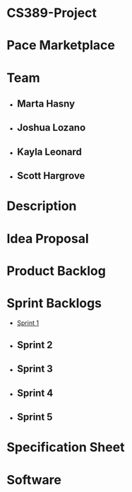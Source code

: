 # CS389-Project


# Pace Marketplace

# Team
* ## Marta Hasny 
* ## Joshua Lozano 
* ## Kayla Leonard 
* ## Scott Hargrove

# Description 

# Idea Proposal 

# Product Backlog 

# Sprint Backlogs
* [Sprint 1](https://docs.google.com/spreadsheets/d/1TU0QG7lv1inebz1vsVjxSmCy8pCcB7wlb-tCqlgGMlA/edit#gid=136594575)
* ## Sprint 2 
* ## Sprint 3 
* ## Sprint 4
* ## Sprint 5 

# Specification Sheet 

# Software #
